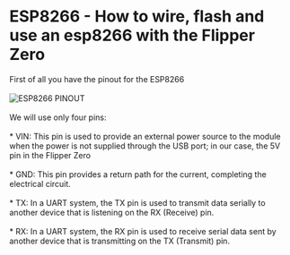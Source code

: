 # ESP8266 - How to wire, flash and use an esp8266 with the Flipper Zero
First of all you have the pinout for the ESP8266 <br><br>
![ESP8266 PINOUT](https://github.com/Dankof04/esp8266/blob/main/ESP8266-Pinout-NodeMCU.png) <br><br>
We will use only four pins:<br><br>
    * VIN: This pin is used to provide an external power source to the module when the power is not supplied through the USB port; in our case, the 5V pin in the Flipper Zero <br><br>
    * GND: This pin provides a return path for the current, completing the electrical circuit.<br><br>
    * TX: In a UART system, the TX pin is used to transmit data serially to another device that is listening on the RX (Receive) pin.<br><br>
    * RX: In a UART system, the RX pin is used to receive serial data sent by another device that is transmitting on the TX (Transmit) pin.<br><br>
